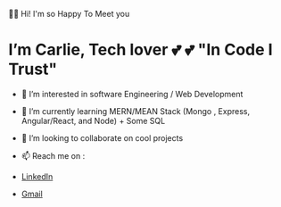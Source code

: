 🤚🏾 Hi! I'm so Happy To Meet you


 # I’m Carlie, Tech lover 💕 💕 "In Code I Trust"
 
 
- 👀 I’m interested in software Engineering / Web Development 
- 🌱 I’m currently learning MERN/MEAN Stack (Mongo , Express, Angular/React, and Node) + Some SQL
- 💞️ I’m looking to collaborate on cool projects

- 📫 Reach me on : 
-  [LinkedIn](https://www.linkedin.com/in/carlieduperval-71a79b198/)
-  [Gmail](https://ritchellcarlie@gmail.com/)
 
